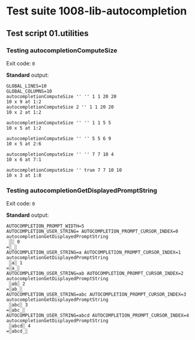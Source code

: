# Test suite 1008-lib-autocompletion

## Test script 01.utilities

### Testing autocompletionComputeSize

Exit code: `0`

**Standard** output:

```plaintext
GLOBAL_LINES=10
GLOBAL_COLUMNS=10
autocompletionComputeSize '' '' 1 1 20 20
10 x 9 at 1:2
autocompletionComputeSize 2 '' 1 1 20 20
10 x 2 at 1:2

autocompletionComputeSize '' '' 1 1 5 5
10 x 5 at 1:2

autocompletionComputeSize '' '' 5 5 6 9
10 x 5 at 2:6

autocompletionComputeSize '' '' 7 7 10 4
10 x 6 at 7:1

autocompletionComputeSize '' true 7 7 10 10
10 x 3 at 1:8
```

### Testing autocompletionGetDisplayedPromptString

Exit code: `0`

**Standard** output:

```plaintext
AUTOCOMPLETION_PROMPT_WIDTH=5
AUTOCOMPLETION_USER_STRING= AUTOCOMPLETION_PROMPT_CURSOR_INDEX=0 autocompletionGetDisplayedPromptString
 ░░ 0
=░_░
AUTOCOMPLETION_USER_STRING=a AUTOCOMPLETION_PROMPT_CURSOR_INDEX=1 autocompletionGetDisplayedPromptString
 ░a░ 1
=░a_░
AUTOCOMPLETION_USER_STRING=ab AUTOCOMPLETION_PROMPT_CURSOR_INDEX=2 autocompletionGetDisplayedPromptString
 ░ab░ 2
=░ab_░
AUTOCOMPLETION_USER_STRING=abc AUTOCOMPLETION_PROMPT_CURSOR_INDEX=3 autocompletionGetDisplayedPromptString
 ░abc░ 3
=░abc_░
AUTOCOMPLETION_USER_STRING=abcd AUTOCOMPLETION_PROMPT_CURSOR_INDEX=4 autocompletionGetDisplayedPromptString
 ░abcd░ 4
=░abcd_░
```

